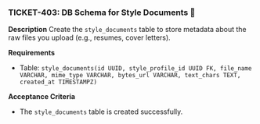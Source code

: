 ### TICKET-403: DB Schema for Style Documents 📝

**Description**
Create the `style_documents` table to store metadata about the raw files you upload (e.g., resumes, cover letters).

**Requirements**
- Table: `style_documents(id UUID, style_profile_id UUID FK, file_name VARCHAR, mime_type VARCHAR, bytes_url VARCHAR, text_chars TEXT, created_at TIMESTAMPZ)`

**Acceptance Criteria**
- The `style_documents` table is created successfully. 